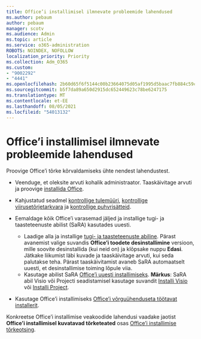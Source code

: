 ```yaml
---
title: Office’i installimisel ilmnevate probleemide lahendused
ms.author: pebaum
author: pebaum
manager: scotv
ms.audience: Admin
ms.topic: article
ms.service: o365-administration
ROBOTS: NOINDEX, NOFOLLOW
localization_priority: Priority
ms.collection: Adm_O365
ms.custom:
- "9002292"
- "4441"
ms.openlocfilehash: 2b60d65f6f5144c00b23664075d05af1995d5baac7fb884c59cbe82efca3d198
ms.sourcegitcommit: b5f7da89a650d2915dc652449623c78be6247175
ms.translationtype: MT
ms.contentlocale: et-EE
ms.lasthandoff: 08/05/2021
ms.locfileid: "54013132"
---
```

# <a name="solutions-for-issues-when-installing-office"></a>Office’i installimisel ilmnevate probleemide lahendused

Proovige Office’i tõrke kõrvaldamiseks ühte nendest lahendustest.

- Veenduge, et oleksite arvuti kohalik administraator. Taaskäivitage arvuti ja proovige [installida Office](https://portal.office.com/OLS/MySoftware.aspx).

- Kahjustatud seadmel [kontrollige tulemüüri](https://support.office.com/article/unlicensed-product-and-activation-errors-in-office-0d23d3c0-c19c-4b2f-9845-5344fedc4380#bkmk_checkfirewall), [kontrollige viirusetõrjetarkvara](https://support.office.com/article/unlicensed-product-and-activation-errors-in-office-0d23d3c0-c19c-4b2f-9845-5344fedc4380#bkmk_checkav) ja [kontrollige puhvrisätteid](https://support.office.com/article/unlicensed-product-and-activation-errors-in-office-0d23d3c0-c19c-4b2f-9845-5344fedc4380#bkmk_checkproxy).

- Eemaldage kõik Office’i varasemad jäljed ja installige tugi- ja taasteteenuste abilist (SaRA) kasutades uuesti. 

    - Laadige alla ja installige [tugi- ja taasteteenuste abiline](https://aka.ms/SARA-OfficeUninstall-Alchemy). Pärast avanemist valige suvandis **Office’i toodete desinstallimine** versioon, mille soovite desinstallida (kui neid on) ja klõpsake nuppu **Edasi**. Jätkake liikumist läbi kuvade ja taaskäivitage arvuti, kui seda palutakse teha. Pärast taaskäivitamist avaneb SaRA automaatselt uuesti, et desinstallimise toiming lõpule viia.
    - Kasutage abilist SaRA [Office’i uuesti installimiseks](https://aka.ms/sara-officeinstall). **Märkus**: SaRA abil Visio või Projecti seadistamisel kasutage suvandit [Installi Visio](https://aka.ms/SaRA-VisioSetupScenario) või [Installi Project](https://aka.ms/SaRA-ProjectSetupScenario).  

- Kasutage Office’i installimiseks [Office’i võrguühenduseta töötavat installerit](https://support.office.com/article/f0a85fe7-118f-41cb-a791-d59cef96ad1c?wt.mc_id=Alchemy_ClientDIA).

Konkreetse Office’i installimise veakoodide lahendusi vaadake jaotist **Office’i installimisel kuvatavad tõrketeated** osas [Office’i installimise tõrkeotsing](https://support.office.com/article/35ff2def-e0b2-4dac-9784-4cf212c1f6c2#BKMK_ErrorMessages).

